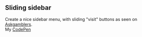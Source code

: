 ## Sliding sidebar

Create a nice sidebar menu, with sliding "visit" buttons as seen on [Askgamblers](https://imgur.com/a/MYw0j).\
My [CodePen](https://codepen.io/marigold001/full/dyKmKKz)